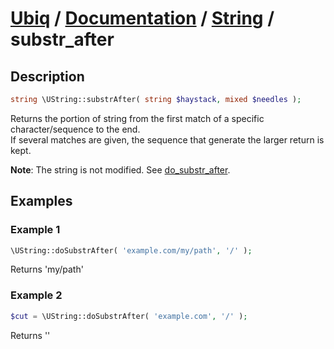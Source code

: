 [Ubiq](https://github.com/Pixel418/Ubiq#readme) / [Documentation](../index.md#readme) / [String](../index.md#string) / substr_after
======


Description
-------- 

```php
string \UString::substrAfter( string $haystack, mixed $needles );
```

Returns the portion of string from the first match of a specific character/sequence to the end. <br>
If several matches are given, the sequence that generate the larger return is kept.

**Note**: The string is not modified. See [do_substr_after](./do_substr_after.md#readme).



Examples
--------

### Example 1

```php
\UString::doSubstrAfter( 'example.com/my/path', '/' );
```
Returns 'my/path'

### Example 2

```php
$cut = \UString::doSubstrAfter( 'example.com', '/' );
```
Returns ''
